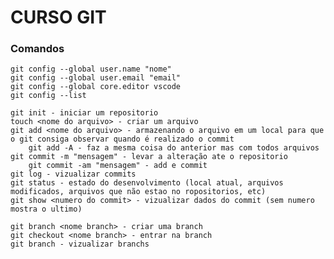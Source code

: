 # CURSO GIT

### Comandos
    
    git config --global user.name "nome"
    git config --global user.email "email"
    git config --global core.editor vscode
    git config --list

    git init - iniciar um repositorio
    touch <nome do arquivo> - criar um arquivo
    git add <nome do arquivo> - armazenando o arquivo em um local para que o git consiga observar quando é realizado o commit
        git add -A - faz a mesma coisa do anterior mas com todos arquivos 
    git commit -m "mensagem" - levar a alteração ate o repositorio
        git commit -am "mensagem" - add e commit
    git log - vizualizar commits
    git status - estado do desenvolvimento (local atual, arquivos modificados, arquivos que não estao no ropositorios, etc)
    git show <numero do commit> - vizualizar dados do commit (sem numero mostra o ultimo)

    git branch <nome branch> - criar uma branch
    git checkout <nome branch> - entrar na branch
    git branch - vizualizar branchs

### 